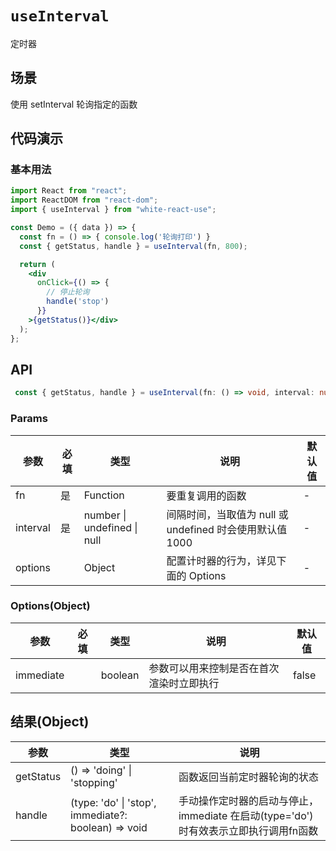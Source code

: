 # `useInterval`

定时器

## 场景

使用 setInterval 轮询指定的函数

## 代码演示

### 基本用法

```jsx
import React from "react";
import ReactDOM from "react-dom";
import { useInterval } from "white-react-use";

const Demo = ({ data }) => {
  const fn = () => { console.log('轮询打印') }
  const { getStatus, handle } = useInterval(fn, 800);

  return (
    <div 
      onClick={() => {
        // 停止轮询
        handle('stop')
      }}
    >{getStatus()}</div>
  );
};
```


## API

```typescript
 const { getStatus, handle } = useInterval(fn: () => void, interval: number | undefined | null, options?: Options);
```

### Params

| 参数 | 必填 | 类型 | 说明 | 默认值 |
| - | - | - | - | - |
| fn | 是 | Function | 要重复调用的函数 | - |
| interval | 是 | number \| undefined \| null | 间隔时间，当取值为 null 或 undefined 时会使用默认值 1000  | - |
| options | | Object | 配置计时器的行为，详见下面的 Options  | - |

### Options(Object)

| 参数 | 必填 | 类型 | 说明 | 默认值 |
| - | - | - | - | - |
| immediate |  | boolean | 参数可以用来控制是否在首次渲染时立即执行 | false |

## 结果(Object)

| 参数 | 类型 | 说明 |
| - | - | - |
| getStatus | () => 'doing' \| 'stopping' | 函数返回当前定时器轮询的状态 |
| handle | (type: 'do' \| 'stop', immediate?: boolean) => void | 手动操作定时器的启动与停止，immediate 在启动(type='do')时有效表示立即执行调用fn函数 |
